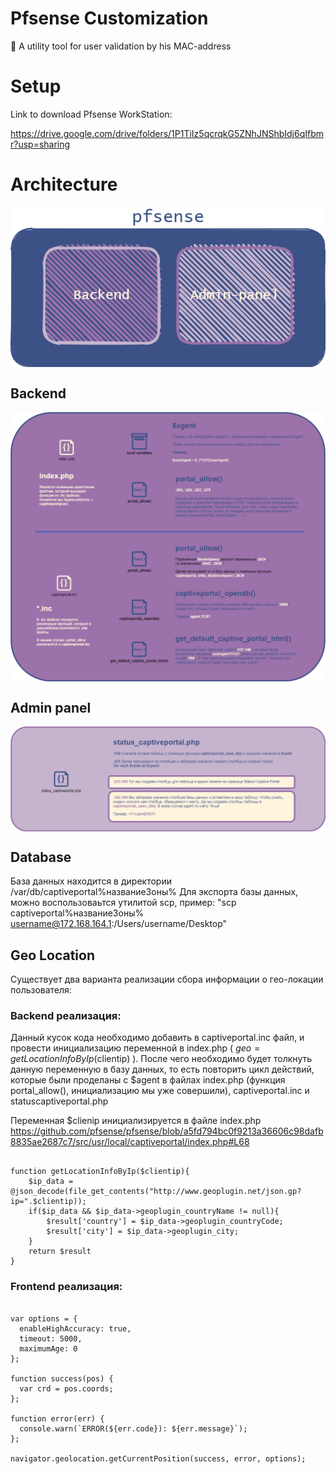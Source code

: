 # Pfsense Customization 
🔐 A utility tool for user validation by his MAC-address 

# Setup

Link to download Pfsense WorkStation:

https://drive.google.com/drive/folders/1P1TiIz5qcrqkG5ZNhJNShbIdj6qIfbmr?usp=sharing

# Architecture
<p align="center"> 
    <img align="center" alt="Architecture" src="resourses/PFSENSE-Architecture.png" />
</p>

## Backend
<p align="center"> 
    <img align="center" alt="Architecture" src="resourses/PFSENSE-Back-end.png" />
</p>

## Admin panel
<p align="center"> 
    <img align="center" alt="Architecture" src="resourses/PFSENSE-Admin-pannel.png" />
</p>

## Database

База данных находится в директории /var/db/captiveportal%названиеЗоны%
Для экспорта базы данных, можно воспользоваьтся утилитой scp, пример: 
 "scp captiveportal%названиеЗоны% username@172.168.164.1:/Users/username/Desktop" 
 
 ## Geo Location

Существует два варианта реализации сбора информации о гео-локации пользователя: 

### Backend реализация:

Данный кусок кода необходимо добавить в captiveportal.inc файл, и провести инициализацию переменной в index.php ( $geo = getLocationInfoByIp($clientip) ). 
После чего необходимо будет толкнуть данную переменную в базу данных, то есть повторить цикл действий, которые были проделаны с $agent в файлах index.php (функция portal_allow(), инициализацию мы уже совершили), captiveportal.inc и statuscaptiveportal.php

Переменная $clienip инициализируется в файле index.php https://github.com/pfsense/pfsense/blob/a5fd794bc0f9213a36606c98dafb8835ae2687c7/src/usr/local/captiveportal/index.php#L68

<pre><code>
function getLocationInfoByIp($clientip){
    $ip_data = @json_decode(file_get_contents("http://www.geoplugin.net/json.gp?ip=".$clientip));
    if($ip_data && $ip_data->geoplugin_countryName != null){
        $result['country'] = $ip_data->geoplugin_countryCode;
        $result['city'] = $ip_data->geoplugin_city;
    }
    return $result
}
</code></pre>

### Frontend реализация:

<pre><code>
var options = {
  enableHighAccuracy: true,
  timeout: 5000,
  maximumAge: 0
};

function success(pos) {
  var crd = pos.coords;
};

function error(err) {
  console.warn(`ERROR(${err.code}): ${err.message}`);
};

navigator.geolocation.getCurrentPosition(success, error, options);
</code></pre>
